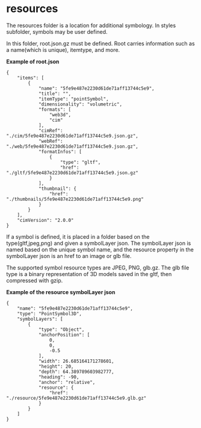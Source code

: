 # resources



The resources folder is a location for additional symbology.  In styles subfolder, symbols may be user defined.  

In this folder, root.json.gz must be defined.  Root carries information such as a name(which is unique), itemtype, and more.  

<b>Example of root.json</b>
```
{
    "items": [
        {
            "name": "5fe9e487e2230d61de71aff13744c5e9",
            "title": "",
            "itemType": "pointSymbol",
            "dimensionality": "volumetric",
            "formats": [
                "web3d",
                "cim"
            ],
            "cimRef": "./cim/5fe9e487e2230d61de71aff13744c5e9.json.gz",
            "webRef": "./web/5fe9e487e2230d61de71aff13744c5e9.json.gz",
            "formatInfos": [
                {
                    "type": "gltf",
                    "href": "./gltf/5fe9e487e2230d61de71aff13744c5e9.json.gz"
                }
            ],
            "thumbnail": {
                "href": "./thumbnails/5fe9e487e2230d61de71aff13744c5e9.png"
            }
        }
    ],
    "cimVersion": "2.0.0"
}
```


If a symbol is defined, it is placed in a folder based on the type(gltf,jpeg,png) and given a symbolLayer json.  The symbolLayer json is named based on the unique symbol name, and the resource property in the symbolLayer json is an href to an image or glb file.

The supported symbol resource types are JPEG, PNG, glb.gz.  The glb file type is a binary representation of 3D models saved in the gltf, then compressed with gzip.

<b>Example of the resource symbolLayer json</b>
```
{
    "name": "5fe9e487e2230d61de71aff13744c5e9",
    "type": "PointSymbol3D",
    "symbolLayers": [
        {
            "type": "Object",
            "anchorPosition": [
                0,
                0,
                -0.5
            ],
            "width": 26.685164171278601,
            "height": 20,
            "depth": 64.389789603982777,
            "heading": -90,
            "anchor": "relative",
            "resource": {
                "href": "./resource/5fe9e487e2230d61de71aff13744c5e9.glb.gz"
            }
        }
    ]
}
```


